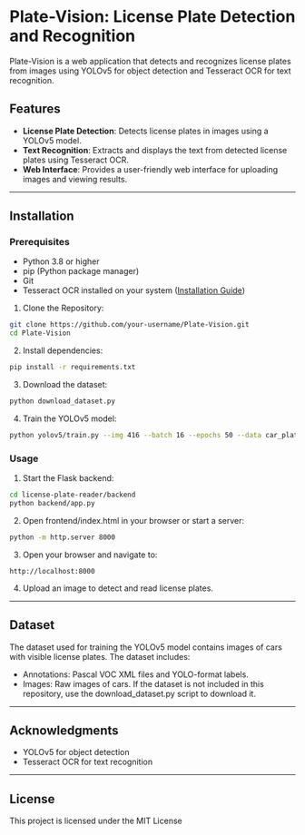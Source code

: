 # Plate-Vision: License Plate Detection and Recognition

Plate-Vision is a web application that detects and recognizes license plates from images using YOLOv5 for object detection and Tesseract OCR for text recognition.

## Features
- **License Plate Detection**: Detects license plates in images using a YOLOv5 model.
- **Text Recognition**: Extracts and displays the text from detected license plates using Tesseract OCR.
- **Web Interface**: Provides a user-friendly web interface for uploading images and viewing results.

---

## Installation

### Prerequisites
- Python 3.8 or higher
- pip (Python package manager)
- Git
- Tesseract OCR installed on your system ([Installation Guide](https://github.com/tesseract-ocr/tesseract))

1. Clone the Repository:
```bash
git clone https://github.com/your-username/Plate-Vision.git
cd Plate-Vision
```
2. Install dependencies:
```bash
pip install -r requirements.txt
```
3. Download the dataset:
```bash
python download_dataset.py
```
4. Train the YOLOv5 model:
```bash
python yolov5/train.py --img 416 --batch 16 --epochs 50 --data car_plates_dataset/dataset.yaml --weights yolov5s.pt
```

### Usage
1. Start the Flask backend:
```bash
cd license-plate-reader/backend
python backend/app.py
```
2. Open frontend/index.html in your browser or start a server:
```bash
python -m http.server 8000
```
3. Open your browser and navigate to: 
```
http://localhost:8000
```
4. Upload an image to detect and read license plates.

---

## Dataset
The dataset used for training the YOLOv5 model contains images of cars with visible license plates. The dataset includes:

* Annotations: Pascal VOC XML files and YOLO-format labels.
* Images: Raw images of cars.
If the dataset is not included in this repository, use the download_dataset.py script to download it.

---

## Acknowledgments
* YOLOv5 for object detection
* Tesseract OCR for text recognition

---

## License
This project is licensed under the MIT License